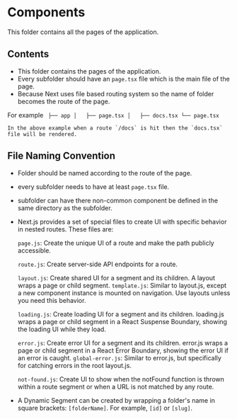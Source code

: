 # Components

This folder contains all the pages of the application.

## Contents

- This folder contains the pages of the application.
- Every subfolder should have an `page.tsx` file which is the main file of the page.
- Because Next uses file based routing system so the name of folder becomes the route of the page.

For example
`  ├── app
    │   ├── page.tsx
    │   ├── docs.tsx
               └── page.tsx
 `

    In the above example when a route `/docs` is hit then the `docs.tsx` file will be rendered.

## File Naming Convention

- Folder should be named according to the route of the page.
- every subfolder needs to have at least `page.tsx` file.
- subfolder can have there non-common component be defined in the same directory as the subfolder.
- Next.js provides a set of special files to create UI with specific behavior in nested routes. These files are:

  `page.js`: Create the unique UI of a route and make the path publicly accessible.

  `route.js`: Create server-side API endpoints for a route.

  `layout.js`: Create shared UI for a segment and its children. A layout wraps a page or child segment.
  `template.js`: Similar to layout.js, except a new component instance is mounted on navigation. Use layouts unless you need this behavior.

  `loading.js`: Create loading UI for a segment and its children. loading.js wraps a page or child segment in a React Suspense Boundary, showing the loading UI while they load.

  `error.js`: Create error UI for a segment and its children. error.js wraps a page or child segment in a React Error Boundary, showing the error UI if an error is caught.
  `global-error.js`: Similar to error.js, but specifically for catching errors in the root layout.js.

  `not-found.js`: Create UI to show when the notFound function is thrown within a route segment or when a URL is not matched by any route.

- A Dynamic Segment can be created by wrapping a folder's name in square brackets: `[folderName]`. For example, `[id]` or `[slug]`.
